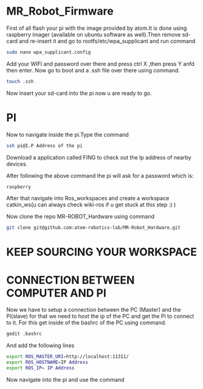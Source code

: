 # MR_Robot_Firmware
First of all flash your pi with the image provided by atom.It is done using raspberry imager (available on ubuntu software as well).Then remove sd-card and re-insert it and go to rootfs/etc/wpa_supplicant and run command
```bash
sudo nano wpa_supplicant.config
```
Add your WIFI and password over there and press ctrl X ,then press Y anfd then enter.
Now go to boot and a .ssh file over there using command.
```bash
touch .ssh
```
Now insert your sd-card into the pi now u are ready to go.

# PI
Now to navigate inside the pi.Type the command
```bash
ssh pi@I.P Address of the pi
```

Download a application called FING to check out the Ip address of nearby devices.

After following the above command the pi will ask for a password which is:
```bash
raspberry
```
After that navigate into Ros_workspaces and create a workspace catkin_ws(u can always check wiki-ros if u get stuck at this step :) )

Now clone the repo MR-ROBOT_Hardware using command
```bash
git clone git@github.com:atom-robotics-lab/MR-Robot_Hardware.git
```
# KEEP SOURCING YOUR WORKSPACE

# CONNECTION BETWEEN COMPUTER AND PI 
Now we have to setup a connection between the PC (Master) and the Pi(slave) for that we need to host the ip of the PC and get the Pi to connect to it.
For this get inside of the bashrc of the PC using command.
```bash
gedit .bashrc
```
And add the following lines
```bash
export ROS_MASTER_URI=http://localhost:11311/
export ROS_HOSTNAME=IP Address
export ROS_IP= IP Address
```
Now navigate into the pi and use the command

